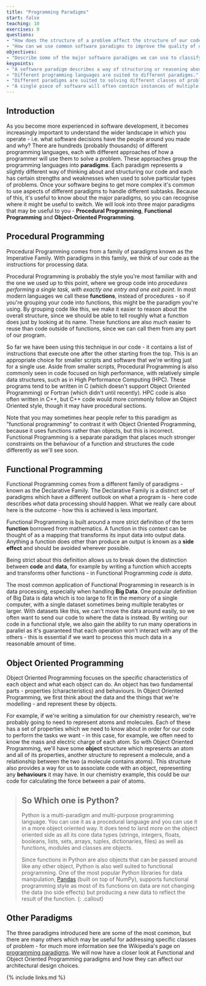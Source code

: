 ```yaml
---
title: "Programming Paradigms"
start: false
teaching: 10
exercises: 0
questions:
- "How does the structure of a problem affect the structure of our code?"
- "How can we use common software paradigms to improve the quality of our software?"
objectives:
- "Describe some of the major software paradigms we can use to classify programming languages."
keypoints:
- "A software paradigm describes a way of structuring or reasoning about code."
- "Different programming languages are suited to different paradigms."
- "Different paradigms are suited to solving different classes of problems."
- "A single piece of software will often contain instances of multiple paradigms."
---
```


## Introduction

As you become more experienced in software development, it becomes increasingly important to understand the wider 
landscape in which you operate - i.e. what software decisions have the people around you made and why?
There are hundreds (probably thousands) of different programming languages, each with different approaches of how a 
programmer will use them to solve a problem. These approaches group the programming languages into **paradigms**.
Each paradigm represents a slightly different way of thinking about and structuring our code and each has certain 
strengths and weaknesses when used to solve particular types of problems. Once your software begins to get more 
complex it's common to use aspects of different paradigms to handle different subtasks. Because of this, it's useful to 
know about the major paradigms, so you can recognise where it might be useful to switch. We will look into three major 
paradigms that may be useful to you - **Procedural Programming**, **Functional Programming** and **Object-Oriented Programming**.

## Procedural Programming

Procedural Programming comes from a family of paradigms known as the Imperative Family.
With paradigms in this family, we think of our code as the instructions for processing data.

Procedural Programming is probably the style you're most familiar with and the one we used 
up to this point, where we group code into *procedures performing a single task, with exactly one entry and one exit point*.
In most modern languages we call these **functions**, instead of procedures - so if you're grouping your code into functions, this might be the paradigm you're using. By grouping code like this, we make it easier to reason about the overall structure, since we should be able to tell roughly what a function does just by looking at its name.
These functions are also much easier to reuse than code outside of functions, since we can call them from any part of our program.

So far we have been using this technique in our code - it contains a
list of instructions that execute one after the other starting from the top. This is an appropriate choice for smaller scripts and software that we're writing just for a single use.
Aside from smaller scripts, Procedural Programming is also commonly seen in code focused on high performance, with relatively simple data structures, such as in High Performance Computing (HPC).
These programs tend to be written in C (which doesn't support Object Oriented Programming) or Fortran (which didn't until recently).
HPC code is also often written in C++, but C++ code would more commonly follow an Object Oriented style, though it may have procedural sections.

Note that you may sometimes hear people refer to this paradigm as "functional programming" to contrast it with Object Oriented Programming, because it uses functions rather than objects, but this is incorrect.
Functional Programming is a separate paradigm that places much stronger constraints on the behaviour of a function and structures the code differently as we'll see soon.

## Functional Programming

Functional Programming comes from a different family of paradigms - known as the Declarative Family.
The Declarative Family is a distinct set of paradigms which have a different outlook on what a program is - here code describes *what* data processing should happen.
What we really care about here is the outcome - how this is achieved is less important.

Functional Programming is built around a more strict definition of the term **function** borrowed from mathematics.
A function in this context can be thought of as a mapping that transforms its input data into output data.
Anything a function does other than produce an output is known as a **side effect** and should be avoided wherever possible.

Being strict about this definition allows us to break down the distinction between **code** and **data**, for example by writing a function which accepts and transforms other functions - in Functional Programming *code is data*.

The most common application of Functional Programming in research is in data processing, especially when handling **Big Data**.
One popular definition of Big Data is data which is too large to fit in the memory of a single computer, with a single dataset sometimes being multiple terabytes or larger.
With datasets like this, we can't move the data around easily, so we often want to send our code to where the data is instead.
By writing our code in a functional style, we also gain the ability to run many operations in parallel as it's guaranteed that each operation won't interact with any of the others - this is essential if we want to process this much data in a reasonable amount of time.

## Object Oriented Programming

Object Oriented Programming focuses on the specific characteristics of each object and what each object can do.
An object has two fundamental parts - properties (characteristics) and behaviours. In Object Oriented Programming, we
first think about the data and the things that we're modelling - and represent these by objects.

For example, if we're writing a simulation for our chemistry research, we're probably going to need to represent atoms and molecules.
Each of these has a set of properties which we need to know about in order for our code to perform the tasks we want -
in this case, for example, we often need to know the mass and electric charge of each atom.
So with Object Oriented Programming, we'll have some **object** structure which represents an atom and all of its properties, another structure to represent a molecule, and a relationship between the two (a molecule contains atoms).
This structure also provides a way for us to associate code with an object, representing any **behaviours** it may have.
In our chemistry example, this could be our code for calculating the force between a pair of atoms.

> ## So Which one is Python?
> Python is a multi-paradigm and multi-purpose programming language.
> You can use it as a procedural language and you can use it in a more object oriented way.
> It does tend to land more on the object oriented side as all its core data types (strings, integers, floats, booleans, lists, sets, arrays, tuples, dictionaries, files) as well as functions, modules and classes are objects.
>
> Since functions in Python are also objects that can be passed around like any other object, Python is also well suited to functional programming. One of the most popular Python libraries for data manipulation, 
> [Pandas](https://pandas.pydata.org/) (built on top of NumPy), supports functional programming style as most of its functions on data are not changing the data (no side effects) but producing a new data to reflect the result of the function. 
{: .callout}
                           
## Other Paradigms

The three paradigms introduced here are some of the most common, but there are many others which may be useful for addressing specific classes of problem - for much more information see the Wikipedia's page on [programming paradigms](https://en.wikipedia.org/wiki/Programming_paradigm). We will now have a closer look at Functional and Object Oriented Programming paradigms and how they can affect our architectural design choices.

{% include links.md %}
